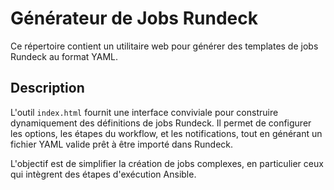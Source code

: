 # Générateur de Jobs Rundeck

Ce répertoire contient un utilitaire web pour générer des templates de jobs Rundeck au format YAML.

## Description

L'outil `index.html` fournit une interface conviviale pour construire dynamiquement des définitions de jobs Rundeck. Il permet de configurer les options, les étapes du workflow, et les notifications, tout en générant un fichier YAML valide prêt à être importé dans Rundeck.

L'objectif est de simplifier la création de jobs complexes, en particulier ceux qui intègrent des étapes d'exécution Ansible.